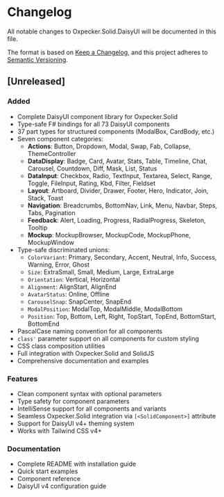 # Changelog

All notable changes to Oxpecker.Solid.DaisyUI will be documented in this file.

The format is based on [Keep a Changelog](https://keepachangelog.com/en/1.0.0/),
and this project adheres to [Semantic Versioning](https://semver.org/spec/v2.0.0.html).

## [Unreleased]

### Added
- Complete DaisyUI component library for Oxpecker.Solid
- Type-safe F# bindings for all 73 DaisyUI components
- 37 part types for structured components (ModalBox, CardBody, etc.)
- Seven component categories:
  - **Actions**: Button, Dropdown, Modal, Swap, Fab, Collapse, ThemeController
  - **DataDisplay**: Badge, Card, Avatar, Stats, Table, Timeline, Chat, Carousel, Countdown, Diff, Mask, List, Status
  - **DataInput**: Checkbox, Radio, TextInput, Textarea, Select, Range, Toggle, FileInput, Rating, Kbd, Filter, Fieldset
  - **Layout**: Artboard, Divider, Drawer, Footer, Hero, Indicator, Join, Stack, Toast
  - **Navigation**: Breadcrumbs, BottomNav, Link, Menu, Navbar, Steps, Tabs, Pagination
  - **Feedback**: Alert, Loading, Progress, RadialProgress, Skeleton, Tooltip
  - **Mockup**: MockupBrowser, MockupCode, MockupPhone, MockupWindow
- Type-safe discriminated unions:
  - `ColorVariant`: Primary, Secondary, Accent, Neutral, Info, Success, Warning, Error, Ghost
  - `Size`: ExtraSmall, Small, Medium, Large, ExtraLarge
  - `Orientation`: Vertical, Horizontal
  - `Alignment`: AlignStart, AlignEnd
  - `AvatarStatus`: Online, Offline
  - `CarouselSnap`: SnapCenter, SnapEnd
  - `ModalPosition`: ModalTop, ModalMiddle, ModalBottom
  - `Position`: Top, Bottom, Left, Right, TopStart, TopEnd, BottomStart, BottomEnd
- PascalCase naming convention for all components
- `class'` parameter support on all components for custom styling
- CSS class composition utilities
- Full integration with Oxpecker.Solid and SolidJS
- Comprehensive documentation and examples

### Features
- Clean component syntax with optional parameters
- Type safety for component parameters
- IntelliSense support for all components and variants
- Seamless Oxpecker.Solid integration via `[<SolidComponent>]` attribute
- Support for DaisyUI v4+ theming system
- Works with Tailwind CSS v4+

### Documentation
- Complete README with installation guide
- Quick start examples
- Component reference
- DaisyUI v4 configuration guide
